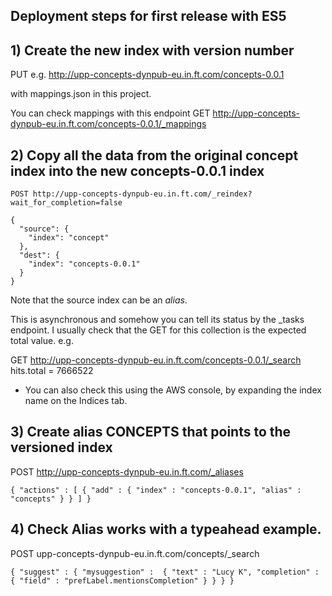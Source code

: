 ## Deployment steps for first release with ES5

## 1) Create the new index with version number

PUT e.g. http://upp-concepts-dynpub-eu.in.ft.com/concepts-0.0.1

with mappings.json in this project.

You can check mappings with this endpoint 
GET http://upp-concepts-dynpub-eu.in.ft.com/concepts-0.0.1/_mappings

## 2) Copy all the data from the original concept index into the new concepts-0.0.1 index

`POST http://upp-concepts-dynpub-eu.in.ft.com/_reindex?wait_for_completion=false`

```
{
  "source": {
    "index": "concept"
  },
  "dest": {
    "index": "concepts-0.0.1"
  }
}
```
Note that the source index can be an _alias_.

This is asynchronous and somehow you can tell its status by the _tasks endpoint. I usually check that the GET for this collection is the expected total value.
e.g.

GET http://upp-concepts-dynpub-eu.in.ft.com/concepts-0.0.1/_search
hits.total = 7666522
- You can also check this using the AWS console, by expanding the index name on the Indices tab.


## 3) Create alias CONCEPTS that points to the versioned index

POST http://upp-concepts-dynpub-eu.in.ft.com/_aliases

`{
    "actions" : [
        {
            "add" : {
                 "index" : "concepts-0.0.1",
                 "alias" : "concepts"
            }
        }
    ]
} `

## 4) Check Alias works with a typeahead example.

POST upp-concepts-dynpub-eu.in.ft.com/concepts/_search

`{
  "suggest" : {
        "mysuggestion" :  {
        "text" : "Lucy K",
        "completion" : {
          "field" : "prefLabel.mentionsCompletion"
        }
    }
  }
} `
